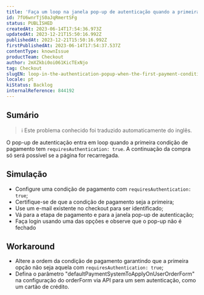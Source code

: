 ```yaml
---
title: 'Faça um loop na janela pop-up de autenticação quando a primeira condição de pagamento exigir autenticação'
id: 7fU6wnrTjS0aJqRmertSFg
status: PUBLISHED
createdAt: 2023-06-14T17:54:36.973Z
updatedAt: 2023-12-21T15:50:16.992Z
publishedAt: 2023-12-21T15:50:16.992Z
firstPublishedAt: 2023-06-14T17:54:37.537Z
contentType: knownIssue
productTeam: Checkout
author: 2mXZkbi0oi061KicTExNjo
tag: Checkout
slugEN: loop-in-the-authentication-popup-when-the-first-payment-condition-requires-authentication
locale: pt
kiStatus: Backlog
internalReference: 844192
---
```


## Sumário

>ℹ️ Este problema conhecido foi traduzido automaticamente do inglês.


O pop-up de autenticação entra em loop quando a primeira condição de pagamento tem `requiresAuthentication: true`. A continuação da compra só será possível se a página for recarregada.

## Simulação



- Configure uma condição de pagamento com `requiresAuthentication: true`;
- Certifique-se de que a condição de pagamento seja a primeira;
- Use um e-mail existente no checkout para ser identificado;
- Vá para a etapa de pagamento e para a janela pop-up de autenticação;
- Faça login usando uma das opções e observe que o pop-up não é fechado

## Workaround



- Altere a ordem da condição de pagamento garantindo que a primeira opção não seja aquela com `requiresAuthentication: true`;
- Defina o parâmetro "defaultPaymentSystemToApplyOnUserOrderForm" na configuração do orderForm via API para um sem autenticação, como um cartão de crédito.



